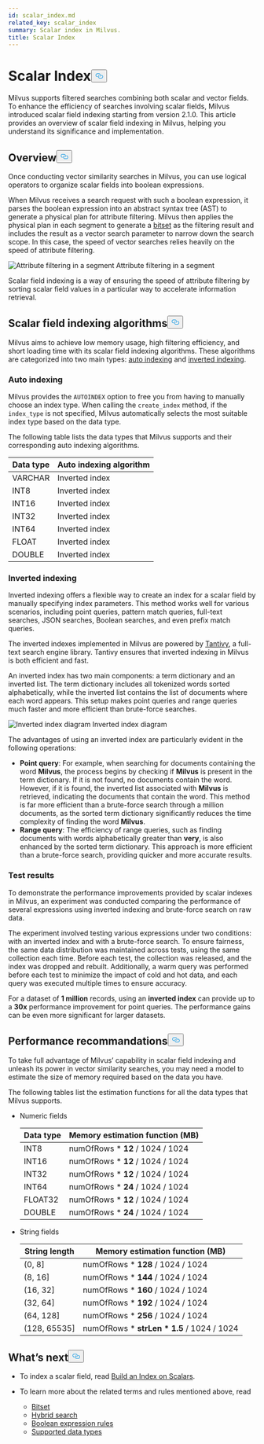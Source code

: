 ```yaml
---
id: scalar_index.md
related_key: scalar_index
summary: Scalar index in Milvus.
title: Scalar Index
---
```

<h1 id="Scalar-Index" class="common-anchor-header">Scalar Index<button data-href="#Scalar-Index" class="anchor-icon" translate="no">
      <svg translate="no"
        aria-hidden="true"
        focusable="false"
        height="20"
        version="1.1"
        viewBox="0 0 16 16"
        width="16"
      >
        <path
          fill="#0092E4"
          fill-rule="evenodd"
          d="M4 9h1v1H4c-1.5 0-3-1.69-3-3.5S2.55 3 4 3h4c1.45 0 3 1.69 3 3.5 0 1.41-.91 2.72-2 3.25V8.59c.58-.45 1-1.27 1-2.09C10 5.22 8.98 4 8 4H4c-.98 0-2 1.22-2 2.5S3 9 4 9zm9-3h-1v1h1c1 0 2 1.22 2 2.5S13.98 12 13 12H9c-.98 0-2-1.22-2-2.5 0-.83.42-1.64 1-2.09V6.25c-1.09.53-2 1.84-2 3.25C6 11.31 7.55 13 9 13h4c1.45 0 3-1.69 3-3.5S14.5 6 13 6z"
        ></path>
      </svg>
    </button></h1><p>Milvus supports filtered searches combining both scalar and vector fields. To enhance the efficiency of searches involving scalar fields, Milvus introduced scalar field indexing starting from version 2.1.0. This article provides an overview of scalar field indexing in Milvus, helping you understand its significance and implementation.</p>
<h2 id="Overview" class="common-anchor-header">Overview<button data-href="#Overview" class="anchor-icon" translate="no">
      <svg translate="no"
        aria-hidden="true"
        focusable="false"
        height="20"
        version="1.1"
        viewBox="0 0 16 16"
        width="16"
      >
        <path
          fill="#0092E4"
          fill-rule="evenodd"
          d="M4 9h1v1H4c-1.5 0-3-1.69-3-3.5S2.55 3 4 3h4c1.45 0 3 1.69 3 3.5 0 1.41-.91 2.72-2 3.25V8.59c.58-.45 1-1.27 1-2.09C10 5.22 8.98 4 8 4H4c-.98 0-2 1.22-2 2.5S3 9 4 9zm9-3h-1v1h1c1 0 2 1.22 2 2.5S13.98 12 13 12H9c-.98 0-2-1.22-2-2.5 0-.83.42-1.64 1-2.09V6.25c-1.09.53-2 1.84-2 3.25C6 11.31 7.55 13 9 13h4c1.45 0 3-1.69 3-3.5S14.5 6 13 6z"
        ></path>
      </svg>
    </button></h2><p>Once conducting vector similarity searches in Milvus, you can use logical operators to organize scalar fields into boolean expressions.</p>
<p>When Milvus receives a search request with such a boolean expression, it parses the boolean expression into an abstract syntax tree (AST) to generate a physical plan for attribute filtering. Milvus then applies the physical plan in each segment to generate a <a href="/docs/de/bitset.md">bitset</a> as the filtering result and includes the result as a vector search parameter to narrow down the search scope. In this case, the speed of vector searches relies heavily on the speed of attribute filtering.</p>
<p>
  <span class="img-wrapper">
    <img translate="no" src="/docs/v2.5.x/assets/scalar_index.png" alt="Attribute filtering in a segment" class="doc-image" id="attribute-filtering-in-a-segment" />
    <span>Attribute filtering in a segment</span>
  </span>
</p>
<p>Scalar field indexing is a way of ensuring the speed of attribute filtering by sorting scalar field values in a particular way to accelerate information retrieval.</p>
<h2 id="Scalar-field-indexing-algorithms" class="common-anchor-header">Scalar field indexing algorithms<button data-href="#Scalar-field-indexing-algorithms" class="anchor-icon" translate="no">
      <svg translate="no"
        aria-hidden="true"
        focusable="false"
        height="20"
        version="1.1"
        viewBox="0 0 16 16"
        width="16"
      >
        <path
          fill="#0092E4"
          fill-rule="evenodd"
          d="M4 9h1v1H4c-1.5 0-3-1.69-3-3.5S2.55 3 4 3h4c1.45 0 3 1.69 3 3.5 0 1.41-.91 2.72-2 3.25V8.59c.58-.45 1-1.27 1-2.09C10 5.22 8.98 4 8 4H4c-.98 0-2 1.22-2 2.5S3 9 4 9zm9-3h-1v1h1c1 0 2 1.22 2 2.5S13.98 12 13 12H9c-.98 0-2-1.22-2-2.5 0-.83.42-1.64 1-2.09V6.25c-1.09.53-2 1.84-2 3.25C6 11.31 7.55 13 9 13h4c1.45 0 3-1.69 3-3.5S14.5 6 13 6z"
        ></path>
      </svg>
    </button></h2><p>Milvus aims to achieve low memory usage, high filtering efficiency, and short loading time with its scalar field indexing algorithms. These algorithms are categorized into two main types: <a href="#auto-indexing">auto indexing</a> and <a href="#inverted-indexing">inverted indexing</a>.</p>
<h3 id="Auto-indexing" class="common-anchor-header">Auto indexing</h3><p>Milvus provides the <code translate="no">AUTOINDEX</code> option to free you from having to manually choose an index type. When calling the <code translate="no">create_index</code> method, if the <code translate="no">index_type</code> is not specified, Milvus automatically selects the most suitable index type based on the data type.</p>
<p>The following table lists the data types that Milvus supports and their corresponding auto indexing algorithms.</p>
<table>
<thead>
<tr><th>Data type</th><th>Auto indexing algorithm</th></tr>
</thead>
<tbody>
<tr><td>VARCHAR</td><td>Inverted index</td></tr>
<tr><td>INT8</td><td>Inverted index</td></tr>
<tr><td>INT16</td><td>Inverted index</td></tr>
<tr><td>INT32</td><td>Inverted index</td></tr>
<tr><td>INT64</td><td>Inverted index</td></tr>
<tr><td>FLOAT</td><td>Inverted index</td></tr>
<tr><td>DOUBLE</td><td>Inverted index</td></tr>
</tbody>
</table>
<h3 id="Inverted-indexing" class="common-anchor-header">Inverted indexing</h3><p>Inverted indexing offers a flexible way to create an index for a scalar field by manually specifying index parameters. This method works well for various scenarios, including point queries, pattern match queries, full-text searches, JSON searches, Boolean searches, and even prefix match queries.</p>
<p>The inverted indexes implemented in Milvus are powered by <a href="https://github.com/quickwit-oss/tantivy">Tantivy</a>, a full-text search engine library. Tantivy ensures that inverted indexing in Milvus is both efficient and fast.</p>
<p>An inverted index has two main components: a term dictionary and an inverted list. The term dictionary includes all tokenized words sorted alphabetically, while the inverted list contains the list of documents where each word appears. This setup makes point queries and range queries much faster and more efficient than brute-force searches.</p>
<p>
  <span class="img-wrapper">
    <img translate="no" src="/docs/v2.5.x/assets/scalar_index_inverted.png" alt="Inverted index diagram" class="doc-image" id="inverted-index-diagram" />
    <span>Inverted index diagram</span>
  </span>
</p>
<p>The advantages of using an inverted index are particularly evident in the following operations:</p>
<ul>
<li><strong>Point query</strong>: For example, when searching for documents containing the word <strong>Milvus</strong>, the process begins by checking if <strong>Milvus</strong> is present in the term dictionary. If it is not found, no documents contain the word. However, if it is found, the inverted list associated with <strong>Milvus</strong> is retrieved, indicating the documents that contain the word. This method is far more efficient than a brute-force search through a million documents, as the sorted term dictionary significantly reduces the time complexity of finding the word <strong>Milvus</strong>.</li>
<li><strong>Range query</strong>: The efficiency of range queries, such as finding documents with words alphabetically greater than <strong>very</strong>, is also enhanced by the sorted term dictionary. This approach is more efficient than a brute-force search, providing quicker and more accurate results.</li>
</ul>
<h3 id="Test-results" class="common-anchor-header">Test results</h3><p>To demonstrate the performance improvements provided by scalar indexes in Milvus, an experiment was conducted comparing the performance of several expressions using inverted indexing and brute-force search on raw data.</p>
<p>The experiment involved testing various expressions under two conditions: with an inverted index and with a brute-force search. To ensure fairness, the same data distribution was maintained across tests, using the same collection each time. Before each test, the collection was released, and the index was dropped and rebuilt. Additionally, a warm query was performed before each test to minimize the impact of cold and hot data, and each query was executed multiple times to ensure accuracy.</p>
<p>For a dataset of <strong>1 million</strong> records, using an <strong>inverted index</strong> can provide up to a <strong>30x</strong> performance improvement for point queries. The performance gains can be even more significant for larger datasets.</p>
<h2 id="Performance-recommandations" class="common-anchor-header">Performance recommandations<button data-href="#Performance-recommandations" class="anchor-icon" translate="no">
      <svg translate="no"
        aria-hidden="true"
        focusable="false"
        height="20"
        version="1.1"
        viewBox="0 0 16 16"
        width="16"
      >
        <path
          fill="#0092E4"
          fill-rule="evenodd"
          d="M4 9h1v1H4c-1.5 0-3-1.69-3-3.5S2.55 3 4 3h4c1.45 0 3 1.69 3 3.5 0 1.41-.91 2.72-2 3.25V8.59c.58-.45 1-1.27 1-2.09C10 5.22 8.98 4 8 4H4c-.98 0-2 1.22-2 2.5S3 9 4 9zm9-3h-1v1h1c1 0 2 1.22 2 2.5S13.98 12 13 12H9c-.98 0-2-1.22-2-2.5 0-.83.42-1.64 1-2.09V6.25c-1.09.53-2 1.84-2 3.25C6 11.31 7.55 13 9 13h4c1.45 0 3-1.69 3-3.5S14.5 6 13 6z"
        ></path>
      </svg>
    </button></h2><p>To take full advantage of Milvus’ capability in scalar field indexing and unleash its power in vector similarity searches, you may need a model to estimate the size of memory required based on the data you have.</p>
<p>The following tables list the estimation functions for all the data types that Milvus supports.</p>
<ul>
<li><p>Numeric fields</p>
<table>
<thead>
<tr><th>Data type</th><th>Memory estimation function (MB)</th></tr>
</thead>
<tbody>
<tr><td>INT8</td><td>numOfRows * <strong>12</strong> / 1024 / 1024</td></tr>
<tr><td>INT16</td><td>numOfRows * <strong>12</strong> / 1024 / 1024</td></tr>
<tr><td>INT32</td><td>numOfRows * <strong>12</strong> / 1024 / 1024</td></tr>
<tr><td>INT64</td><td>numOfRows * <strong>24</strong> / 1024 / 1024</td></tr>
<tr><td>FLOAT32</td><td>numOfRows * <strong>12</strong> / 1024 / 1024</td></tr>
<tr><td>DOUBLE</td><td>numOfRows * <strong>24</strong> / 1024 / 1024</td></tr>
</tbody>
</table>
</li>
<li><p>String fields</p>
<table>
<thead>
<tr><th>String length</th><th>Memory estimation function (MB)</th></tr>
</thead>
<tbody>
<tr><td>(0, 8]</td><td>numOfRows * <strong>128</strong> / 1024 / 1024</td></tr>
<tr><td>(8, 16]</td><td>numOfRows * <strong>144</strong> / 1024 / 1024</td></tr>
<tr><td>(16, 32]</td><td>numOfRows * <strong>160</strong> / 1024 / 1024</td></tr>
<tr><td>(32, 64]</td><td>numOfRows * <strong>192</strong> / 1024 / 1024</td></tr>
<tr><td>(64, 128]</td><td>numOfRows * <strong>256</strong> / 1024 / 1024</td></tr>
<tr><td>(128, 65535]</td><td>numOfRows * <strong>strLen * 1.5</strong> / 1024 / 1024</td></tr>
</tbody>
</table>
</li>
</ul>
<h2 id="Whats-next" class="common-anchor-header">What’s next<button data-href="#Whats-next" class="anchor-icon" translate="no">
      <svg translate="no"
        aria-hidden="true"
        focusable="false"
        height="20"
        version="1.1"
        viewBox="0 0 16 16"
        width="16"
      >
        <path
          fill="#0092E4"
          fill-rule="evenodd"
          d="M4 9h1v1H4c-1.5 0-3-1.69-3-3.5S2.55 3 4 3h4c1.45 0 3 1.69 3 3.5 0 1.41-.91 2.72-2 3.25V8.59c.58-.45 1-1.27 1-2.09C10 5.22 8.98 4 8 4H4c-.98 0-2 1.22-2 2.5S3 9 4 9zm9-3h-1v1h1c1 0 2 1.22 2 2.5S13.98 12 13 12H9c-.98 0-2-1.22-2-2.5 0-.83.42-1.64 1-2.09V6.25c-1.09.53-2 1.84-2 3.25C6 11.31 7.55 13 9 13h4c1.45 0 3-1.69 3-3.5S14.5 6 13 6z"
        ></path>
      </svg>
    </button></h2><ul>
<li><p>To index a scalar field, read <a href="/docs/de/index-scalar-fields.md">Build an Index on Scalars</a>.</p></li>
<li><p>To learn more about the related terms and rules mentioned above, read</p>
<ul>
<li><a href="/docs/de/bitset.md">Bitset</a></li>
<li><a href="/docs/de/multi-vector-search.md">Hybrid search</a></li>
<li><a href="/docs/de/boolean.md">Boolean expression rules</a></li>
<li><a href="/docs/de/schema.md#Supported-data-type">Supported data types</a></li>
</ul></li>
</ul>
